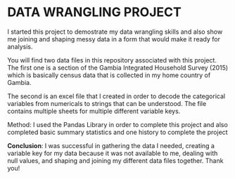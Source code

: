 # **DATA WRANGLING PROJECT**

I started this project to demostrate my data wrangling skills and also show me joining and shaping messy data in a form that would make it ready for analysis.

You will find two data files in this repository associated with this project.
The first one is a section of the Gambia Integrated Household Survey (2015) which is basically census data that is collected in my home country of Gambia.

The second is an excel file that I created in order to decode the categorical variables from numericals to strings that can be understood. The file contains multiple sheets for multiple different variable keys.

Method: I used the Pandas Library in order to complete this project and also completed basic summary statistics and one history to complete the project

**Conclusion**: I was successful in gathering the data I needed, creating a variable key for my data because it was not available to me, dealing with null values, and shaping and joining my different data files together. Thank you!
